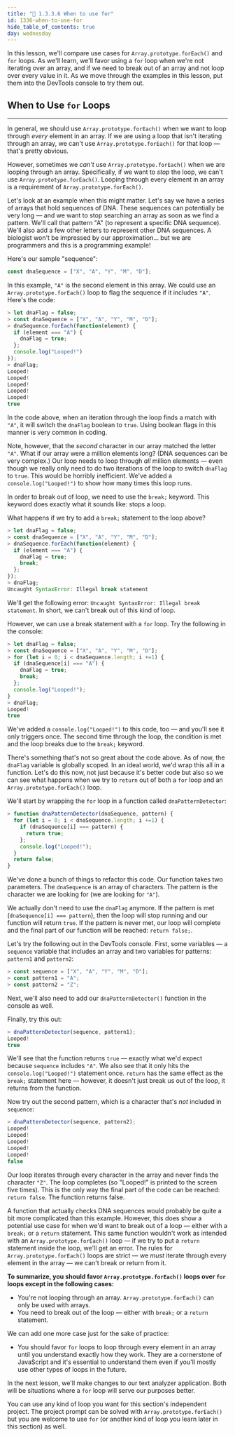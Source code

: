 ```yaml
---
title: "📓 1.3.3.6 When to use for"
id: 1336-when-to-use-for
hide_table_of_contents: true
day: wednesday
---
```


In this lesson, we'll compare use cases for `Array.prototype.forEach()` and `for` loops. As we'll learn, we'll favor using a `for` loop when we're not iterating over an array, and if we need to break out of an array and not loop over every value in it. As we move through the examples in this lesson, put them into the DevTools console to try them out.

## When to Use `for` Loops
---

In general, we should use `Array.prototype.forEach()` when we want to loop through _every_ element in an array. If we are using a loop that isn't iterating through an array, we can't use `Array.prototype.forEach()` for that loop — that's pretty obvious.

However, sometimes we _can't_ use `Array.prototype.forEach()` when we are looping through an array. Specifically, if we want to _stop_ the loop, we can't use `Array.prototype.forEach()`. Looping through every element in an array is a requirement of `Array.prototype.forEach()`.

Let's look at an example when this might matter. Let's say we have a series of arrays that hold sequences of DNA. These sequences can potentially be very long — and we want to stop searching an array as soon as we find a pattern. We'll call that pattern "A" (to represent a specific DNA sequence). We'll also add a few other letters to represent other DNA sequences. A biologist won't be impressed by our approximation... but we are programmers and this is a programming example!

Here's our sample "sequence":

```js
const dnaSequence = ["X", "A", "Y", "M", "D"];
```

In this example, `"A"` is the second element in this array. We could use an `Array.prototype.forEach()` loop to flag the sequence if it includes `"A"`. Here's the code:

```js
> let dnaFlag = false;
> const dnaSequence = ["X", "A", "Y", "M", "D"];
> dnaSequence.forEach(function(element) {
  if (element === "A") {
    dnaFlag = true;
  };
  console.log("Looped!")
});
> dnaFlag;
​Looped!
​Looped!
​Looped!
​Looped!
​Looped!
true
```

In the code above, when an iteration through the loop finds a match with `"A"`, it will switch the `dnaFlag` boolean to `true`. Using boolean flags in this manner is very common in coding.

Note, however, that the _second_ character in our array matched the letter `"A"`. What if our array were a million elements long? (DNA sequences can be very complex.) Our loop needs to loop through _all_ million elements — even though we really only need to do two iterations of the loop to switch `dnaFlag` to `true`. This would be horribly inefficient. We've added a `console.log("Looped!")` to show how many times this loop runs.

In order to break out of loop, we need to use the `break;` keyword. This keyword does exactly what it sounds like: stops a loop.

What happens if we try to add a `break;` statement to the loop above?

```js
> let dnaFlag = false;
> const dnaSequence = ["X", "A", "Y", "M", "D"];
> dnaSequence.forEach(function(element) {
  if (element === "A") {
    dnaFlag = true;
    break;
  };
});
> dnaFlag;
Uncaught SyntaxError: Illegal break statement
```

We'll get the following error: `Uncaught SyntaxError: Illegal break statement`. In short, we can't break out of this kind of loop.

However, we can use a break statement with a `for` loop. Try the following in the console:

```js
> let dnaFlag = false;
> const dnaSequence = ["X", "A", "Y", "M", "D"];
> for (let i = 0; i < dnaSequence.length; i +=1) {
  if (dnaSequence[i] === "A") {
    dnaFlag = true;
    break;
  };
  console.log("Looped!");
}
> dnaFlag;
Looped!
true
```

We've added a `console.log("Looped!")` to this code, too — and you'll see it only triggers once. The second time through the loop, the condition is met and the loop breaks due to the `break;` keyword.

There's something that's not so great about the code above. As of now, the `dnaFlag` variable is globally scoped. In an ideal world, we'd wrap this all in a function. Let's do this now, not just because it's better code but also so we can see what happens when we try to `return` out of both a `for` loop and an `Array.prototype.forEach()` loop.

We'll start by wrapping the `for` loop in a function called `dnaPatternDetector`:

```js
> function dnaPatternDetector(dnaSequence, pattern) {
  for (let i = 0; i < dnaSequence.length; i +=1) {
    if (dnaSequence[i] === pattern) {
      return true;
    };
    console.log("Looped!");
  }
  return false;
}
```

We've done a bunch of things to refactor this code. Our function takes two parameters. The `dnaSequence` is an array of characters. The pattern is the character we are looking for (we are looking for `"A"`).

We actually don't need to use the `dnaFlag` anymore. If the pattern is met (`dnaSequence[i] === pattern`), then the loop will stop running and our function will return `true`. If the pattern is never met, our loop will complete and the final part of our function will be reached: `return false;`.

Let's try the following out in the DevTools console. First, some variables — a `sequence` variable that includes an array and two variables for patterns: `pattern1` and `pattern2`:

```js
> const sequence = ["X", "A", "Y", "M", "D"];
> const pattern1 = "A";
> const pattern2 = "Z";
```

Next, we'll also need to add our `dnaPatternDetector()` function in the console as well.

Finally, try this out:

```js
> dnaPatternDetector(sequence, pattern1);
Looped!
true
```

We'll see that the function returns `true` — exactly what we'd expect because `sequence` includes `"A"`. We also see that it only hits the `console.log("Looped!")` statement once. `return` has the same effect as the `break;` statement here — however, it doesn't just break us out of the loop, it returns from the function.

Now try out the second pattern, which is a character that's _not_ included in `sequence`:

```js
> dnaPatternDetector(sequence, pattern2);
Looped!
Looped!
Looped!
Looped!
Looped!
false
```

Our loop iterates through every character in the array and never finds the character `"Z"`. The loop completes (so "Looped!" is printed to the screen five times). This is the only way the final part of the code can be reached: `return false`. The function returns false.

A function that actually checks DNA sequences would probably be quite a bit more complicated than this example. However, this does show a potential use case for when we'd want to break out of a loop — either with a `break;` or a `return` statement. This same function wouldn't work as intended with an `Array.prototype.forEach()` loop — if we try to put a `return` statement inside the loop, we'll get an error. The rules for `Array.prototype.forEach()` loops are strict — we _must_ iterate through every element in the array — we can't break or return from it.

**To summarize, you should favor `Array.prototype.forEach()` loops over `for` loops except in the following cases:**

* You're not looping through an array. `Array.prototype.forEach()` can only be used with arrays.
* You need to break out of the loop — either with `break;` or a `return` statement.

We can add one more case just for the sake of practice:

* You should favor `for` loops to loop through every element in an array until you understand exactly how they work. They are a cornerstone of JavaScript and it's essential to understand them even if you'll mostly use other types of loops in the future.

In the next lesson, we'll make changes to our text analyzer application. Both will be situations where a `for` loop will serve our purposes better.

You can use any kind of loop you want for this section's independent project. The project prompt can be solved with `Array.prototype.forEach()` but you are welcome to use `for` (or another kind of loop you learn later in this section) as well.
